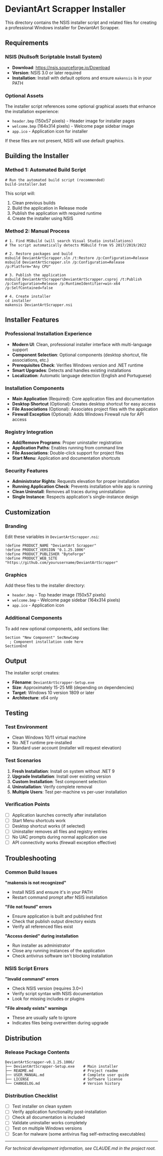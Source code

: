 # DeviantArt Scrapper Installer

This directory contains the NSIS installer script and related files for creating a professional Windows installer for DeviantArt Scrapper.

## Requirements

### NSIS (Nullsoft Scriptable Install System)
- **Download**: https://nsis.sourceforge.io/Download
- **Version**: NSIS 3.0 or later required
- **Installation**: Install with default options and ensure `makensis` is in your PATH

### Optional Assets
The installer script references some optional graphical assets that enhance the installation experience:

- `header.bmp` (150x57 pixels) - Header image for installer pages
- `welcome.bmp` (164x314 pixels) - Welcome page sidebar image
- `app.ico` - Application icon for installer

If these files are not present, NSIS will use default graphics.

## Building the Installer

### Method 1: Automated Build Script
```batch
# Run the automated build script (recommended)
build-installer.bat
```

This script will:
1. Clean previous builds
2. Build the application in Release mode
3. Publish the application with required runtime
4. Create the installer using NSIS

### Method 2: Manual Process
```batch
# 1. Find MSBuild (will search Visual Studio installations)
# The script automatically detects MSBuild from VS 2017/2019/2022

# 2. Restore packages and build
msbuild DeviantArtScrapper.sln /t:Restore /p:Configuration=Release
msbuild DeviantArtScrapper.sln /p:Configuration=Release /p:Platform="Any CPU"

# 3. Publish the application
msbuild DeviantArtScrapper\DeviantArtScrapper.csproj /t:Publish /p:Configuration=Release /p:RuntimeIdentifier=win-x64 /p:SelfContained=false

# 4. Create installer
cd installer
makensis DeviantArtScrapper.nsi
```

## Installer Features

### Professional Installation Experience
- **Modern UI**: Clean, professional installer interface with multi-language support
- **Component Selection**: Optional components (desktop shortcut, file associations, etc.)
- **Prerequisites Check**: Verifies Windows version and .NET runtime
- **Smart Upgrades**: Detects and handles existing installations
- **Localization**: Automatic language detection (English and Portuguese)

### Installation Components
- **Main Application** (Required): Core application files and documentation
- **Desktop Shortcut** (Optional): Creates desktop shortcut for easy access
- **File Associations** (Optional): Associates project files with the application
- **Firewall Exception** (Optional): Adds Windows Firewall rule for API access

### Registry Integration
- **Add/Remove Programs**: Proper uninstaller registration
- **Application Paths**: Enables running from command line
- **File Associations**: Double-click support for project files
- **Start Menu**: Application and documentation shortcuts

### Security Features
- **Administrator Rights**: Requests elevation for proper installation
- **Running Application Check**: Prevents installation while app is running
- **Clean Uninstall**: Removes all traces during uninstallation
- **Single Instance**: Respects application's single-instance design

## Customization

### Branding
Edit these variables in `DeviantArtScrapper.nsi`:
```nsis
!define PRODUCT_NAME "DeviantArt Scrapper"
!define PRODUCT_VERSION "0.1.25.1006"
!define PRODUCT_PUBLISHER "ByteForge"
!define PRODUCT_WEB_SITE "https://github.com/yourusername/DeviantArtScrapper"
```

### Graphics
Add these files to the installer directory:
- `header.bmp` - Top header image (150x57 pixels)
- `welcome.bmp` - Welcome page sidebar (164x314 pixels)
- `app.ico` - Application icon

### Additional Components
To add new optional components, add sections like:
```nsis
Section "New Component" SecNewComp
  ; Component installation code here
SectionEnd
```

## Output

The installer script creates:
- **Filename**: `DeviantArtScrapper-Setup.exe`
- **Size**: Approximately 15-25 MB (depending on dependencies)
- **Target**: Windows 10 version 1809 or later
- **Architecture**: x64 only

## Testing

### Test Environment
- Clean Windows 10/11 virtual machine
- No .NET runtime pre-installed
- Standard user account (installer will request elevation)

### Test Scenarios
1. **Fresh Installation**: Install on system without .NET 9
2. **Upgrade Installation**: Install over existing version
3. **Custom Installation**: Test component selection
4. **Uninstallation**: Verify complete removal
5. **Multiple Users**: Test per-machine vs per-user installation

### Verification Points
- [ ] Application launches correctly after installation
- [ ] Start Menu shortcuts work
- [ ] Desktop shortcut works (if selected)
- [ ] Uninstaller removes all files and registry entries
- [ ] No UAC prompts during normal application use
- [ ] API connectivity works (firewall exception effective)

## Troubleshooting

### Common Build Issues

**"makensis is not recognized"**
- Install NSIS and ensure it's in your PATH
- Restart command prompt after NSIS installation

**"File not found" errors**
- Ensure application is built and published first
- Check that publish output directory exists
- Verify all referenced files exist

**"Access denied" during installation**
- Run installer as administrator
- Close any running instances of the application
- Check antivirus software isn't blocking installation

### NSIS Script Errors

**"Invalid command" errors**
- Check NSIS version (requires 3.0+)
- Verify script syntax with NSIS documentation
- Look for missing includes or plugins

**"File already exists" warnings**
- These are usually safe to ignore
- Indicates files being overwritten during upgrade

## Distribution

### Release Package Contents
```
DeviantArtScrapper-v0.1.25.1006/
├── DeviantArtScrapper-Setup.exe    # Main installer
├── README.md                       # Project readme
├── USER_MANUAL.md                  # Complete user guide
├── LICENSE                         # Software license
└── CHANGELOG.md                    # Version history
```

### Distribution Checklist
- [ ] Test installer on clean system
- [ ] Verify application functionality post-installation
- [ ] Check all documentation is included
- [ ] Validate uninstaller works completely
- [ ] Test on multiple Windows versions
- [ ] Scan for malware (some antivirus flag self-extracting executables)

---

*For technical development information, see CLAUDE.md in the project root.*